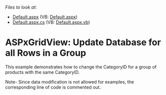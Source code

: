 <!-- default file list -->
*Files to look at*:

* [Default.aspx](./CS/WebSite/Default.aspx) (VB: [Default.aspx](./VB/WebSite/Default.aspx))
* [Default.aspx.cs](./CS/WebSite/Default.aspx.cs) (VB: [Default.aspx.vb](./VB/WebSite/Default.aspx.vb))
<!-- default file list end -->
# ASPxGridView: Update Database for all Rows in a Group


<p>This example demonstrates how to change the CategoryID for a group of products with the same CategoryID. </p><p>Note- Since data modification is not allowed for examples, the corresponding line of code is commented out.</p><p><br />
</p>

<br/>


